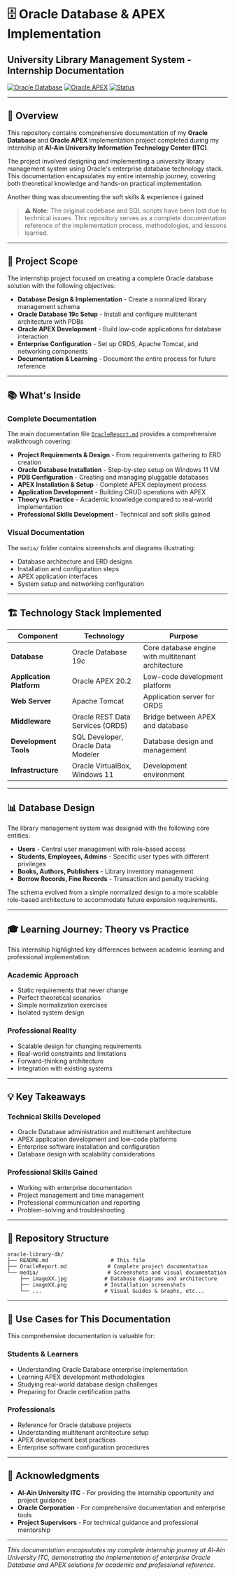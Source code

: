 # 🗄️ Oracle Database & APEX Implementation
## University Library Management System - Internship Documentation

[![Oracle Database](https://img.shields.io/badge/Oracle-Database%2019c-red?style=flat&logo=oracle)](https://www.oracle.com/database/)
[![Oracle APEX](https://img.shields.io/badge/Oracle-APEX%2020.2-orange?style=flat&logo=oracle)](https://apex.oracle.com/)
[![Status](https://img.shields.io/badge/Documentation-Complete-brightgreen?style=flat)]()

---

## 📖 Overview

This repository contains comprehensive documentation of my **Oracle Database** and **Oracle APEX** implementation project completed during my internship at **Al-Ain University Information Technology Center (ITC)**. 

The project involved designing and implementing a university library management system using Oracle's enterprise database technology stack. This documentation encapsulates my entire internship journey, covering both theoretical knowledge and hands-on practical implementation.

Another thing was documenting the soft skills & experience i gained

> **⚠️ Note:** The original codebase and SQL scripts have been lost due to technical issues. This repository serves as a complete documentation reference of the implementation process, methodologies, and lessons learned.

---

## 🎯 **Project Scope**

The internship project focused on creating a complete Oracle database solution with the following objectives:

- **Database Design & Implementation** - Create a normalized library management schema
- **Oracle Database 19c Setup** - Install and configure multitenant architecture with PDBs
- **Oracle APEX Development** - Build low-code applications for database interaction
- **Enterprise Configuration** - Set up ORDS, Apache Tomcat, and networking components
- **Documentation & Learning** - Document the entire process for future reference

---

## 📚 **What's Inside**

### **Complete Documentation**
The main documentation file [`OracleReport.md`](OracleReport.md) provides a comprehensive walkthrough covering:

- **Project Requirements & Design** - From requirements gathering to ERD creation
- **Oracle Database Installation** - Step-by-step setup on Windows 11 VM
- **PDB Configuration** - Creating and managing pluggable databases
- **APEX Installation & Setup** - Complete APEX deployment process
- **Application Development** - Building CRUD operations with APEX
- **Theory vs Practice** - Academic knowledge compared to real-world implementation
- **Professional Skills Development** - Technical and soft skills gained

### **Visual Documentation**
The `media/` folder contains screenshots and diagrams illustrating:
- Database architecture and ERD designs
- Installation and configuration steps
- APEX application interfaces
- System setup and networking configuration

---

## 🏗️ **Technology Stack Implemented**

| Component | Technology | Purpose |
|-----------|------------|---------|
| **Database** | Oracle Database 19c | Core database engine with multitenant architecture |
| **Application Platform** | Oracle APEX 20.2 | Low-code development platform |
| **Web Server** | Apache Tomcat | Application server for ORDS |
| **Middleware** | Oracle REST Data Services (ORDS) | Bridge between APEX and database |
| **Development Tools** | SQL Developer, Oracle Data Modeler | Database design and management |
| **Infrastructure** | Oracle VirtualBox, Windows 11 | Development environment |

---

## 📊 **Database Design**

The library management system was designed with the following core entities:
- **Users** - Central user management with role-based access
- **Students, Employees, Admins** - Specific user types with different privileges
- **Books, Authors, Publishers** - Library inventory management
- **Borrow Records, Fine Records** - Transaction and penalty tracking

The schema evolved from a simple normalized design to a more scalable role-based architecture to accommodate future expansion requirements.

---

## 🎓 **Learning Journey: Theory vs Practice**

This internship highlighted key differences between academic learning and professional implementation:

### **Academic Approach**
- Static requirements that never change
- Perfect theoretical scenarios
- Simple normalization exercises
- Isolated system design

### **Professional Reality**
- Scalable design for changing requirements
- Real-world constraints and limitations
- Forward-thinking architecture
- Integration with existing systems

---

## 💡 **Key Takeaways**

### **Technical Skills Developed**
- Oracle Database administration and multitenant architecture
- APEX application development and low-code platforms
- Enterprise software installation and configuration
- Database design with scalability considerations

### **Professional Skills Gained**
- Working with enterprise documentation
- Project management and time management
- Professional communication and reporting
- Problem-solving and troubleshooting

---

## 📁 **Repository Structure**

```
oracle-library-db/
├── README.md                    # This file
├── OracleReport.md             # Complete project documentation
└── media/                      # Screenshots and visual documentation
    ├── imageXX.jpg            # Database diagrams and architecture
    ├── imageXX.png            # Installation screenshots
    └── ...                    # Visual Guides & Graphs, etc...
```

---

## 🎯 **Use Cases for This Documentation**

This comprehensive documentation is valuable for:

### **Students & Learners**
- Understanding Oracle Database enterprise implementation
- Learning APEX development methodologies
- Studying real-world database design challenges
- Preparing for Oracle certification paths

### **Professionals**
- Reference for Oracle database projects
- Understanding multitenant architecture setup
- APEX development best practices
- Enterprise software configuration procedures

---

## 📜 **Acknowledgments**

- **Al-Ain University ITC** - For providing the internship opportunity and project guidance
- **Oracle Corporation** - For comprehensive documentation and enterprise tools
- **Project Supervisors** - For technical guidance and professional mentorship

---

*This documentation encapsulates my complete internship journey at Al-Ain University ITC, demonstrating the implementation of enterprise Oracle Database and APEX solutions for academic and professional reference.*
